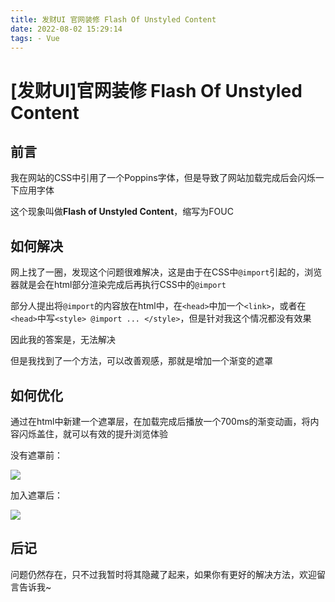 ```yaml
---
title: 发财UI 官网装修 Flash Of Unstyled Content
date: 2022-08-02 15:29:14
tags: - Vue
---
```


# \[发财UI]官网装修 Flash Of Unstyled Content

## 前言

我在网站的CSS中引用了一个Poppins字体，但是导致了网站加载完成后会闪烁一下应用字体

这个现象叫做**Flash of Unstyled Content**，缩写为FOUC

## 如何解决

网上找了一圈，发现这个问题很难解决，这是由于在CSS中`@import`引起的，浏览器就是会在html部分渲染完成后再执行CSS中的`@import`

部分人提出将`@import`的内容放在html中，在`<head>`中加一个`<link>`，或者在`<head>`中写`<style> @import ... </style>`，但是针对我这个情况都没有效果

因此我的答案是，无法解决

但是我找到了一个方法，可以改善观感，那就是增加一个渐变的遮罩

## 如何优化

通过在html中新建一个遮罩层，在加载完成后播放一个700ms的渐变动画，将内容闪烁盖住，就可以有效的提升浏览体验

没有遮罩前：

![](https://img.bald3r.wang/img/noWrapper.gif)

加入遮罩后：

![](https://balder-wang-images.oss-cn-shanghai.aliyuncs.com/img/hasWrapper.gif)

## 后记

问题仍然存在，只不过我暂时将其隐藏了起来，如果你有更好的解决方法，欢迎留言告诉我\~

